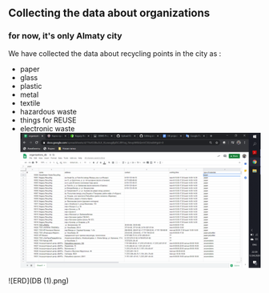 ## Collecting the data about organizations
### for now, it's only Almaty city
We have collected the data about recycling points in the city as :
- paper
- glass
- plastic
- metal
- textile
- hazardous waste
- things for REUSE
- electronic waste
![Screen of work in excel](screens/ala.png)

![ERD](DB (1).png)
